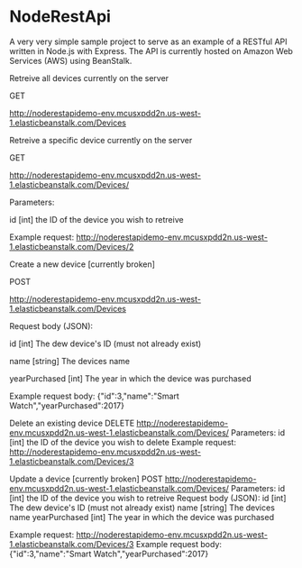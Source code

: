# NodeRestApi
A very very simple sample project to serve as an example of a RESTful API written in Node.js with Express. The API is currently hosted on Amazon Web Services (AWS) using BeanStalk.

Retreive all devices currently on the server

GET

http://noderestapidemo-env.mcusxpdd2n.us-west-1.elasticbeanstalk.com/Devices



Retreive a specific device currently on the server

GET

http://noderestapidemo-env.mcusxpdd2n.us-west-1.elasticbeanstalk.com/Devices/<id>
  
Parameters:

  id  [int] the ID of the device you wish to retreive 
  
Example request: http://noderestapidemo-env.mcusxpdd2n.us-west-1.elasticbeanstalk.com/Devices/2



Create a new device [currently broken]

POST

http://noderestapidemo-env.mcusxpdd2n.us-west-1.elasticbeanstalk.com/Devices

Request body (JSON): 

  id              [int]     The dew device's ID (must not already exist)
  
  name            [string]  The devices name
  
  yearPurchased   [int]     The year in which the device was purchased
  

  Example request body: {"id":3,"name":"Smart Watch","yearPurchased":2017}



Delete an existing device
DELETE
http://noderestapidemo-env.mcusxpdd2n.us-west-1.elasticbeanstalk.com/Devices/<id>
Parameters:
  id  [int] the ID of the device you wish to delete 
Example request: http://noderestapidemo-env.mcusxpdd2n.us-west-1.elasticbeanstalk.com/Devices/3

Update a device [currently broken]
POST
http://noderestapidemo-env.mcusxpdd2n.us-west-1.elasticbeanstalk.com/Devices/<id>
Parameters:
  id  [int] the ID of the device you wish to retreive 
Request body (JSON): 
  id              [int]     The dew device's ID (must not already exist)
  name            [string]  The devices name
  yearPurchased   [int]     The year in which the device was purchased

  Example request: http://noderestapidemo-env.mcusxpdd2n.us-west-1.elasticbeanstalk.com/Devices/3
  Example request body: {"id":3,"name":"Smart Watch","yearPurchased":2017}
